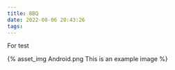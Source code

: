 ```yaml
---
title: BBQ
date: 2022-08-06 20:43:26
tags:
---
```


For test

{% asset_img Android.png This is an example image %}